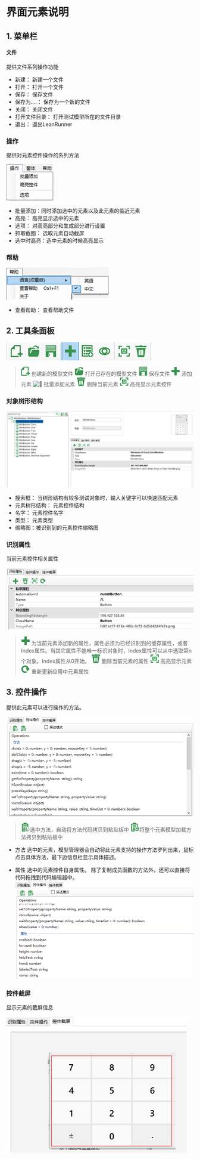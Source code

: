 # 界面元素说明

## 1. 菜单栏

#### 文件
提供文件系列操作功能
- 新建： 新建一个文件
- 打开： 打开一个文件
- 保存： 保存文件
- 保存为….： 保存为一个新的文件
- 关闭： 关闭文件
- 打开文件目录： 打开测试模型所在的文件目录
- 退出： 退出LeanRunner

### 操作
提供对元素控件操作的系列方法

![image](/assets/05-02-02操作.png)
- 批量添加：同时添加选中的元素以及此元素的临近元素
- 高亮： 高亮显示选中的元素
- 选项：	对高亮部分和生成部分进行设置
- 抓取截图： 选取元素自动截屏
- 选中时高亮：选中元素的时候高亮显示

### 帮助
![image](/assets/05-02-03帮助.png)
- 查看帮助： 查看帮助文件

## 2. 工具条面板
![image](/assets/05-03-00banner.png)

>![image](/assets/05-03-02newfile.png)	创建新的模型文件
>![image](/assets/05-03-01open.png) 打开已存在的模型文件
>![image](/assets/05-03-04save.png) 保存文件
>![](/assets/03-控件-01.png)	添加元素
>![](/assets/04-09-批量添加.png) 批量添加元素
>![image](/assets/05-03-05delete.png)	删除当前元素
>![image](/assets/04-01-高亮.png) 高亮显示元素控件

### 对象树形结构
![image](/assets/05-04-01tree.png)
- 搜索框： 当树形结构有较多测试对象时，输入关键字可以快速匹配元素
- 元素树形结构： 元素控件结构
- 名字： 元素控件名字
- 类型： 元素类型
- 缩略图：被识别到的元素控件缩略图

### 识别属性
当前元素控件相关属性

![image](/assets/05-05识别属性.png)
>![image](/assets/03-控件-01.png)	为当前元素添加新的属性，属性必须为已经识别到的缓存属性，或者Index属性。当其它属性不能唯一标识对象时，Index属性可以从中选取第n个对象。Index属性从0开始。
![image](/assets/05-03-05delete.png) 删除当前元素的属性
![image](/assets/04-01-高亮.png) 高亮显示元素
![image](/assets/05-05-01刷新元素.png) 重新更新应用中元素属性


## 3. 控件操作

提供此元素可以进行操作的方法。

![image](/assets/05-06-01方法操作.png)
>![image](/assets/04-06-复制生成代码.png)选中方法，自动将方法代码拷贝到粘贴板中
![image](/assets/04-03-copy.png)将整个元素模型加载方法拷贝到粘贴板中
- 方法
选中的元素，模型管理器会自动将此元素支持的操作方法罗列出来，鼠标点击具体方法，最下边信息栏显示具体描述。

- 属性
选中的元素控件自身属性。
除了复制成员函数的方法外，还可以直接将代码拖拽到代码编辑器中。
![image](/assets/05-06-02属性.png)

### 控件截屏

显示元素的截屏信息

![image](/assets/05-06-03截屏.png)